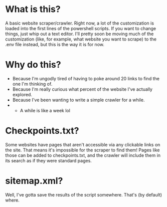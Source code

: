 # What is this?
A basic website scraper/crawler. Right now, a lot of the customization is loaded into the first lines of the powershell scripts. If you want to change things, just whip out a text editor.
I'll pretty soon be moving much of the customization (like, for example, what website you want to scrape) to the .env file instead, but this is the way it is for now.

# Why do this?
- Because I'm ungodly tired of having to poke around 20 links to find the one I'm thinking of.
- Because I'm really curious what percent of the website I've actually explored.
- Because I've been wanting to write a simple crawler for a while. 
- - A while is like a week lol

# Checkpoints.txt?
Some websites have pages that aren't accessible via any clickable links on the site. That means it's impossible for the scraper to find them!
Pages like those can be added to checkpoints.txt, and the crawler will include them in its search as if they were standard pages.

# sitemap.xml?
Well, I've gotta save the results of the script somewhere. That's (by default) where.

# 